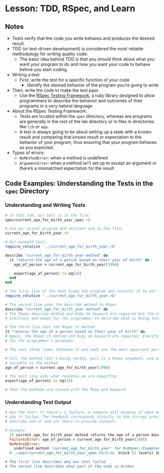 # Lesson: TDD, RSpec, and Learn

## Notes

- Tests verify that the code you write behaves and produces the desired result.
- TDD (or test-driven development) is considered the most reliable methodology for writing quality code.
  - The basic idea behind TDD is that you should think about what you want your program to do and how you want your code to behave before you start coding.
- Writing a test:
  - First, write the test for a specific function of your code
    - Identify the desired behavior of the program you’re going to write
- Then, write the code to make the test pass
  - Use the [RSpec Testing Framework](http://rspec.info/), a ruby library designed to allow programmers to describe the behavior and outcomes of their programs in a very natural language
- About the RSpec Testing Framework:
  - Tests are located within the `spec` directory, whereas are programs are generally in the root of the lab directory or in files in directories like `lib` or `app`.
  - A test is always going to be about setting up a state with a known result and comparing that known result or expectation to the behavior of your program, thus ensuring that your program behaves as you expected.
- Types of errors:
  - `NoMethodError`: when a method is undefined
  - `ArgumentError`: when a method isn’t set up to except an argument or there’s a mismatched expectation for the result

## Code Examples: Understanding the Tests in the `spec` Directory

### Understanding and Writing Tests

```ruby
# In this lab, our test is in the file:
spec/current_age_for_birth_year_spec.rb

# and our actual program and solution are in the file:
current_age_for_birth_year.rb

# Our example test:
require_relative '../current_age_for_birth_year.rb'

describe "current_age_for_birth_year method" do
  it "returns the age of a person based on their year of birth" do
    age_of_person = current_age_for_birth_year(1990)

    expect(age_of_person).to eq(28)
  end
end

# The first line of the test loads the program and connects it to our test.
require_relative '../current_age_for_birth_year.rb'

# The second line uses the describe method in RSpec
describe "current_age_for_birth_year method" do
# The RSpec describe method and Ruby do keyword are required but the code in between is
# arbitrary and meant for the programmer to describe what is being tested.

# The third line uses the RSpec it method
it "returns the age of a person based on their year of birth" do
# Again, the RSpec it method and Ruby do keyword are required. Everything else is solely
# for the programmer's purposes.

# The next three lines (between it and end) are the most important part of the test.

# Call the method that's being tested, pass it a known argument, and assign a return
# variable to the method.
age_of_person = current_age_for_birth_year(1990)

# The next line asks what response we are expecting
expect(age_of_person).to eq(28)

# Then the methods are closed with the Ruby end keyword
```

### Understanding Test Output

```ruby
# Run the test! If there's a failure, a summary will display of what we are testing and
# why it failed. The feedback corresponds directly to the strings provided to methods
# describe and it and are there to provide context.

# Example:
  1) current_age_for_birth_year method returns the age of a person based on the year of birth
  Failure/Error: age_of_person = current_age_for_birth_year(1984)
  NoMethodError:
    undefined method `current_age_for_birth_year' for #<RSpec::ExampleGroups::CurrentAgeForBirthYearMethod:0x007fbb8b0607b8>
  # ./spec/current_age_for_birth_year_spec.rb:5:in `block (2 levels) in <top (required)>'

# The first line describes why our test failed
# The second line describes what part of the code is broken
```